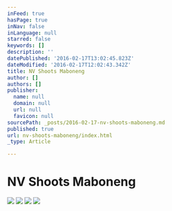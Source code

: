 ```yaml
---
inFeed: true
hasPage: true
inNav: false
inLanguage: null
starred: false
keywords: []
description: ''
datePublished: '2016-02-17T13:02:45.823Z'
dateModified: '2016-02-17T12:02:43.342Z'
title: NV Shoots Maboneng
author: []
authors: []
publisher:
  name: null
  domain: null
  url: null
  favicon: null
sourcePath: _posts/2016-02-17-nv-shoots-maboneng.md
published: true
url: nv-shoots-maboneng/index.html
_type: Article

---
```

# NV Shoots Maboneng
![](https://the-grid-user-content.s3-us-west-2.amazonaws.com/48b169eb-93c0-4996-87ed-087b7f01f9ac.jpg)
![](https://the-grid-user-content.s3-us-west-2.amazonaws.com/57e0ad4e-778d-44f7-bec1-bc918131414e.jpg)
![](https://the-grid-user-content.s3-us-west-2.amazonaws.com/84d2f207-96a5-4bad-8a1a-d1431f82940b.jpg)
![](https://the-grid-user-content.s3-us-west-2.amazonaws.com/85c2d8bd-cdb3-4b01-9106-7ef187d7e18a.jpg)